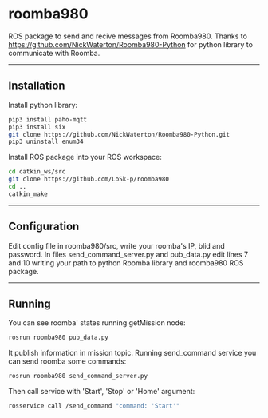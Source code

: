 # roomba980
ROS package to send and recive messages from Roomba980.
Thanks to https://github.com/NickWaterton/Roomba980-Python for python library to communicate with Roomba.
***
## Installation
Install python library:
```bash
pip3 install paho-mqtt
pip3 install six
git clone https://github.com/NickWaterton/Roomba980-Python.git
pip3 uninstall enum34
```
Install ROS package into your ROS workspace:
```bash
cd catkin_ws/src
git clone https://github.com/LoSk-p/roomba980
cd ..
catkin_make
```
***
## Configuration
Edit config file in roomba980/src, write your roomba's IP, blid and password. In files send_command_server.py and pub_data.py edit lines 7 and 10 writing your path to python Roomba library and roomba980 ROS package.
***
## Running
You can see roomba' states running getMission node:
```bash
rosrun roomba980 pub_data.py
```
It publish information in mission topic.
Running send_command service you can send roomba some commands:
```bash
rosrun roomba980 send_command_server.py
```
Then call service with 'Start', 'Stop' or 'Home' argument:
```bash
rosservice call /send_command "command: 'Start'"
```

